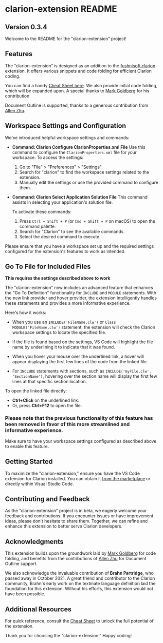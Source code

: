 # clarion-extension README
## Version 0.3.4

Welcome to the README for the "clarion-extension" project!

## Features

The "clarion-extension" is designed as an addition to the [fushnisoft.clarion](https://marketplace.visualstudio.com/items?itemName=Fushnisoft.Clarion) extension. It offers various snippets and code folding for efficient Clarion coding.

You can find a handy [Cheat Sheet here](https://github.com/msarson/Clarion-Extension/blob/master/docs/CheatSheet.md). We also provide initial code folding, which will be expanded upon. A special thanks to [Mark Goldberg](https://github.com/MarkGoldberg) for his contribution.

Document Outline is supported, thanks to a generous contribution from [Allen Zhu](https://github.com/celeron533).

## Workspace Settings and Configuration

We've introduced helpful workspace settings and commands:

- **Command: Clarion Configure ClarionProperties.xml File**
  Use this command to configure the `ClarionProperties.xml` file for your workspace. To access the settings:

  1. Go to "File" > "Preferences" > "Settings".
  2. Search for "clarion" to find the workspace settings related to the extension.
  3. Manually edit the settings or use the provided command to configure them.

- **Command: Clarion Select Application Solution File**
  This command assists in selecting your application's solution file.

  To activate these commands:
  
  1. Press `Ctrl + Shift + P` (or `Cmd + Shift + P` on macOS) to open the command palette.
  2. Search for "Clarion" to see the available commands.
  3. Select the desired command to execute.

Please ensure that you have a workspace set up and the required settings configured for the extension's features to work as intended.

## Go To File for Included Files

**This requires the settings described above to work**

The "clarion-extension" now includes an advanced feature that enhances the "Go To Definition" functionality for `INCLUDE` and `MODULE` statements. With the new link provider and hover provider, the extension intelligently handles these statements and provides a more informative experience.

Here's how it works:

- When you use an `INCLUDE('FileName.clw')` or `Class MODULE('FileName.clw')` statement, the extension will check the Clarion workspace settings to locate the specified file.

- If the file is found based on the settings, VS Code will highlight the file name by underlining it to indicate that it was found.

- When you hover your mouse over the underlined link, a hover will appear displaying the first few lines of the code from the linked file.

- For `INCLUDE` statements with sections, such as `INCLUDE('myFile.clw', 'SectionName')`, hovering over the section name will display the first few lines at that specific section location.

To open the linked file directly:
- **Ctrl+Click** on the underlined link.
- Or, press **Ctrl+F12** to open the file.

### Please note that the previous functionality of this feature has been removed in favor of this more streamlined and informative experience.

Make sure to have your workspace settings configured as described above to enable this feature.


## Getting Started

To maximize the "clarion-extension," ensure you have the VS Code extension for Clarion installed. You can obtain it [from the marketplace](https://marketplace.visualstudio.com/items?itemName=Fushnisoft.Clarion) or directly within Visual Studio Code.

## Contributing and Feedback

As the "clarion-extension" project is in beta, we eagerly welcome your feedback and contributions. If you encounter issues or have improvement ideas, please don't hesitate to share them. Together, we can refine and enhance this extension to better serve Clarion developers.

## Acknowledgments

This extension builds upon the groundwork laid by [Mark Goldberg](https://github.com/MarkGoldberg) for code folding, and benefits from the contributions of [Allen Zhu](https://github.com/celeron533) for Document Outline support.

We also acknowledge the invaluable contribution of **Brahn Partridge**, who passed away in October 2021. A great friend and contributor to the Clarion community, Brahn's early work on the textmate language definition laid the foundation for this extension. Without his efforts, this extension would not have been possible.

## Additional Resources

For quick reference, consult the [Cheat Sheet](https://github.com/msarson/Clarion-Extension/blob/master/docs/CheatSheet.md) to unlock the full potential of the extension.

Thank you for choosing the "clarion-extension." Happy coding!


